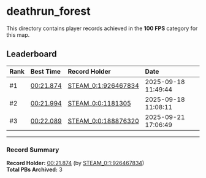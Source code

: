 # deathrun_forest

This directory contains player records achieved in the **100 FPS** category for this map.

## Leaderboard

| Rank | Best Time | Record Holder | Date                |
| :--- | :-------- | :------------ | :------------------ |
| #1   | [00:21.874](./00021874_STEAM_0_1_926467834_20250918-114944.zip) | [STEAM_0:1:926467834](https://speedrun16.com/profile/STEAM_0:1:926467834)   | 2025-09-18 11:49:44 |
| #2   | [00:21.994](./00021994_STEAM_0_0_1181305_20250918-110811.zip) | [STEAM_0:0:1181305](https://speedrun16.com/profile/STEAM_0:0:1181305)   | 2025-09-18 11:08:11 |
| #3   | [00:22.089](./00022089_STEAM_0_0_188876320_20250921-170649.zip) | [STEAM_0:0:188876320](https://speedrun16.com/profile/STEAM_0:0:188876320)   | 2025-09-21 17:06:49 |

---

### Record Summary
**Record Holder:** [00:21.874](./00021874_STEAM_0_1_926467834_20250918-114944.zip) (by [STEAM_0:1:926467834](https://speedrun16.com/profile/STEAM_0:1:926467834))  
**Total PBs Archived:** 3